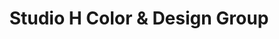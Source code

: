 ---
title: "Studio H Color & Design Group"
url: /paoli/studio-h-color-and-design-group/
shop: hairdresser
---